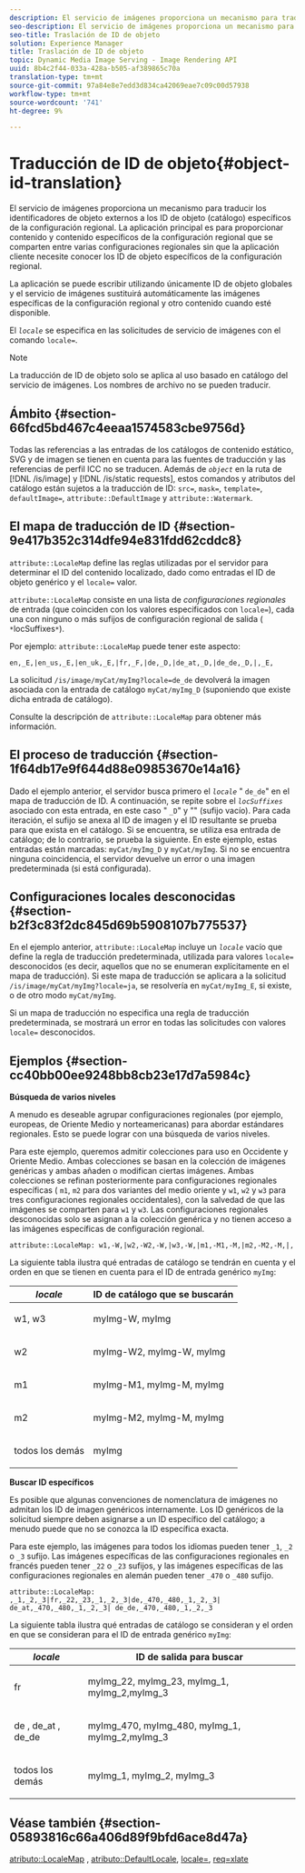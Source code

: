 ```yaml
---
description: El servicio de imágenes proporciona un mecanismo para traducir los identificadores de objeto externos a los ID de objeto (catálogo) específicos de la configuración regional. La aplicación principal es para proporcionar contenido y contenido específicos de la configuración regional que se comparten entre varias configuraciones regionales sin que la aplicación cliente necesite conocer los ID de objeto específicos de la configuración regional.
seo-description: El servicio de imágenes proporciona un mecanismo para traducir los identificadores de objeto externos a los ID de objeto (catálogo) específicos de la configuración regional. La aplicación principal es para proporcionar contenido y contenido específicos de la configuración regional que se comparten entre varias configuraciones regionales sin que la aplicación cliente necesite conocer los ID de objeto específicos de la configuración regional.
seo-title: Traslación de ID de objeto
solution: Experience Manager
title: Traslación de ID de objeto
topic: Dynamic Media Image Serving - Image Rendering API
uuid: 8b4c2f44-033a-428a-b505-af389865c70a
translation-type: tm+mt
source-git-commit: 97a84e8e7edd3d834ca42069eae7c09c00d57938
workflow-type: tm+mt
source-wordcount: '741'
ht-degree: 9%

---
```



# Traducción de ID de objeto{#object-id-translation}

El servicio de imágenes proporciona un mecanismo para traducir los identificadores de objeto externos a los ID de objeto (catálogo) específicos de la configuración regional. La aplicación principal es para proporcionar contenido y contenido específicos de la configuración regional que se comparten entre varias configuraciones regionales sin que la aplicación cliente necesite conocer los ID de objeto específicos de la configuración regional.

La aplicación se puede escribir utilizando únicamente ID de objeto globales y el servicio de imágenes sustituirá automáticamente las imágenes específicas de la configuración regional y otro contenido cuando esté disponible.

El *`locale`* se especifica en las solicitudes de servicio de imágenes con el comando `locale=`.

>[!NOTE]
>
>La traducción de ID de objeto solo se aplica al uso basado en catálogo del servicio de imágenes. Los nombres de archivo no se pueden traducir.

## Ámbito {#section-66fcd5bd467c4eeaa1574583cbe9756d}

Todas las referencias a las entradas de los catálogos de contenido estático, SVG y de imagen se tienen en cuenta para las fuentes de traducción y las referencias de perfil ICC no se traducen. Además de *`object`* en la ruta de [!DNL /is/image] y [!DNL /is/static requests], estos comandos y atributos del catálogo están sujetos a la traducción de ID: `src=`, `mask=`, `template=`, `defaultImage=`, `attribute::DefaultImage` y `attribute::Watermark`.

## El mapa de traducción de ID {#section-9e417b352c314dfe94e831fdd62cddc8}

`attribute::LocaleMap` define las reglas utilizadas por el servidor para determinar el ID del contenido localizado, dado como entradas el ID de objeto genérico y el  `locale=` valor.

`attribute::LocaleMap` consiste en una lista de  *configuraciones regionales*  de entrada (que coinciden con los valores especificados con  `locale=`), cada una con ninguno o más sufijos de configuración regional de salida ( `*`locSuffixes`*`).

Por ejemplo: `attribute::LocaleMap` puede tener este aspecto:

`en,_E,|en_us,_E,|en_uk,_E,|fr,_F,|de,_D,|de_at,_D,|de_de,_D,|,_E,`

La solicitud `/is/image/myCat/myImg?locale=de_de` devolverá la imagen asociada con la entrada de catálogo `myCat/myImg_D` (suponiendo que existe dicha entrada de catálogo).

Consulte la descripción de `attribute::LocaleMap` para obtener más información.

## El proceso de traducción {#section-1f64db17e9f644d88e09853670e14a16}

Dado el ejemplo anterior, el servidor busca primero el *`locale`* &quot; `de_de`&quot; en el mapa de traducción de ID. A continuación, se repite sobre el *`locSuffixes`* asociado con esta entrada, en este caso &quot; `_D`&quot; y &quot;&quot; (sufijo vacío). Para cada iteración, el sufijo se anexa al ID de imagen y el ID resultante se prueba para que exista en el catálogo. Si se encuentra, se utiliza esa entrada de catálogo; de lo contrario, se prueba la siguiente. En este ejemplo, estas entradas están marcadas: `myCat/myImg_D` y `myCat/myImg`. Si no se encuentra ninguna coincidencia, el servidor devuelve un error o una imagen predeterminada (si está configurada).

## Configuraciones locales desconocidas {#section-b2f3c83f2dc845d69b5908107b775537}

En el ejemplo anterior, `attribute::LocaleMap` incluye un *`locale`* vacío que define la regla de traducción predeterminada, utilizada para valores `locale=` desconocidos (es decir, aquellos que no se enumeran explícitamente en el mapa de traducción). Si este mapa de traducción se aplicara a la solicitud `/is/image/myCat/myImg?locale=ja`, se resolvería en `myCat/myImg_E`, si existe, o de otro modo `myCat/myImg`.

Si un mapa de traducción no especifica una regla de traducción predeterminada, se mostrará un error en todas las solicitudes con valores `locale=` desconocidos.

## Ejemplos {#section-cc40bb00ee9248bb8cb23e17d7a5984c}

**Búsqueda de varios niveles**

A menudo es deseable agrupar configuraciones regionales (por ejemplo, europeas, de Oriente Medio y norteamericanas) para abordar estándares regionales. Esto se puede lograr con una búsqueda de varios niveles.

Para este ejemplo, queremos admitir colecciones para uso en Occidente y Oriente Medio. Ambas colecciones se basan en la colección de imágenes genéricas y ambas añaden o modifican ciertas imágenes. Ambas colecciones se refinan posteriormente para configuraciones regionales específicas ( `m1`, `m2` para dos variantes del medio oriente y `w1`, `w2` y `w3` para tres configuraciones regionales occidentales), con la salvedad de que las imágenes se comparten para `w1` y `w3`. Las configuraciones regionales desconocidas solo se asignan a la colección genérica y no tienen acceso a las imágenes específicas de configuración regional.

`attribute::LocaleMap: w1,-W,|w2,-W2,-W,|w3,-W,|m1,-M1,-M,|m2,-M2,-M,|,`

La siguiente tabla ilustra qué entradas de catálogo se tendrán en cuenta y el orden en que se tienen en cuenta para el ID de entrada genérico `myImg`:

<table id="table_97EB13E3DB9B48D3A4184D5ECC8E9F86"> 
 <thead> 
  <tr> 
   <th class="entry"> <b> <i>locale</i> </b> </th> 
   <th class="entry"> <b>ID de catálogo que se buscarán</b> </th> 
  </tr> 
 </thead>
 <tbody> 
  <tr> 
   <td> <p> <span class="codeph"> w1, w3 </span> </p> </td> 
   <td> <p> <span class="codeph"> myImg-W, myImg </span> </p> </td> 
  </tr> 
  <tr> 
   <td> <p> <span class="codeph"> w2 </span> </p> </td> 
   <td> <p> <span class="codeph"> myImg-W2, myImg-W, myImg </span> </p> </td> 
  </tr> 
  <tr> 
   <td> <p> <span class="codeph"> m1 </span> </p> </td> 
   <td> <p> <span class="codeph"> myImg-M1, myImg-M, myImg </span> </p> </td> 
  </tr> 
  <tr> 
   <td> <p> <span class="codeph"> m2 </span> </p> </td> 
   <td> <p> <span class="codeph"> myImg-M2, myImg-M, myImg </span> </p> </td> 
  </tr> 
  <tr> 
   <td> <p>todos los demás </p> </td> 
   <td> <p> <span class="codeph"> myImg  </span> </p> </td> 
  </tr> 
 </tbody> 
</table>

**Buscar ID específicos**

Es posible que algunas convenciones de nomenclatura de imágenes no admitan los ID de imagen genéricos internamente. Los ID genéricos de la solicitud siempre deben asignarse a un ID específico del catálogo; a menudo puede que no se conozca la ID específica exacta.

Para este ejemplo, las imágenes para todos los idiomas pueden tener `_1`, `_2` o `_3` sufijo. Las imágenes específicas de las configuraciones regionales en francés pueden tener `_22` o `_23` sufijos, y las imágenes específicas de las configuraciones regionales en alemán pueden tener `_470` o `_480` sufijo.

`attribute::LocaleMap: ,_1,_2,_3|fr,_22,_23,_1,_2,_3|de,_470,_480,_1,_2,_3| de_at,_470,_480,_1,_2,_3| de_de,_470,_480,_1,_2,_3`

La siguiente tabla ilustra qué entradas de catálogo se consideran y el orden en que se consideran para el ID de entrada genérico `myImg`:

<table id="table_A7EE4AA0F1C24284B83CC4B40622D24F"> 
 <thead> 
  <tr> 
   <th class="entry"> <b> <i>locale</i> </b> </th> 
   <th class="entry"> <b>ID de salida para buscar</b> </th> 
  </tr> 
 </thead>
 <tbody> 
  <tr> 
   <td> <p> <span class="codeph"> fr </span> </p> </td> 
   <td> <p> <span class="codeph"> myImg_22, myImg_23, myImg_1, myImg_2,myImg_3 </span> </p> </td> 
  </tr> 
  <tr> 
   <td> <p> <span class="codeph"> de  </span>,  <span class="codeph"> de_at  </span>,  <span class="codeph"> de_de  </span> </p> </td> 
   <td> <p> <span class="codeph"> myImg_470, myImg_480, myImg_1, myImg_2,myImg_3 </span> </p> </td> 
  </tr> 
  <tr> 
   <td> <p>todos los demás </p> </td> 
   <td> <p> <span class="codeph"> myImg_1, myImg_2, myImg_3 </span> </p> </td> 
  </tr> 
 </tbody> 
</table>

## Véase también {#section-05893816c66a406d89f9bfd6ace8d47a}

[atributo::LocaleMap](../../../../../is-api/image-catalog/image-serving-api-ref/c-image-catalog-reference/c-attributes-reference/r-localemap.md#reference-49bbf598f8ea47c3a563755cef306318) ,  [atributo::DefaultLocale](../../../../../is-api/image-catalog/image-serving-api-ref/c-image-catalog-reference/c-attributes-reference/r-defaultlocale.md#reference-69462ad9923f464f80c2c012342a6b6b),  [locale=](../../../../../is-api/http-ref/image-serving-api-ref/c-http-protocol-reference/c-command-reference/r-locale.md#reference-8a846b2fbc004a12821b956ed3b25cfb),  [req=xlate](../../../../../is-api/http-ref/image-serving-api-ref/c-http-protocol-reference/c-command-reference/r-req/r-req.md#reference-907cdb4a97034db7ad94695f25552e76)
